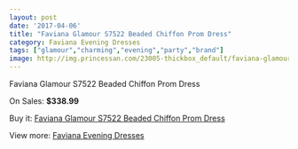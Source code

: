 ```yaml
---
layout: post
date: '2017-04-06'
title: "Faviana Glamour S7522 Beaded Chiffon Prom Dress"
category: Faviana Evening Dresses
tags: ["glamour","charming","evening","party","brand"]
image: http://img.princessan.com/23005-thickbox_default/faviana-glamour-s7522-beaded-chiffon-prom-dress.jpg
---
```

Faviana Glamour S7522 Beaded Chiffon Prom Dress

On Sales: **$338.99**
<a href="https://www.princessan.com/en/10408-faviana-glamour-s7522-beaded-chiffon-prom-dress.html"><amp-img layout="responsive" width="600" height="600" src="//img.princessan.com/23005-thickbox_default/faviana-glamour-s7522-beaded-chiffon-prom-dress.jpg" alt="Faviana Glamour S7522 Beaded Chiffon Prom Dress 0" /></a>
<a href="https://www.princessan.com/en/10408-faviana-glamour-s7522-beaded-chiffon-prom-dress.html"><amp-img layout="responsive" width="600" height="600" src="//img.princessan.com/23006-thickbox_default/faviana-glamour-s7522-beaded-chiffon-prom-dress.jpg" alt="Faviana Glamour S7522 Beaded Chiffon Prom Dress 1" /></a>

Buy it: [Faviana Glamour S7522 Beaded Chiffon Prom Dress](https://www.princessan.com/en/10408-faviana-glamour-s7522-beaded-chiffon-prom-dress.html "Faviana Glamour S7522 Beaded Chiffon Prom Dress")

View more: [Faviana Evening Dresses](https://www.princessan.com/en/80- "Faviana Evening Dresses")